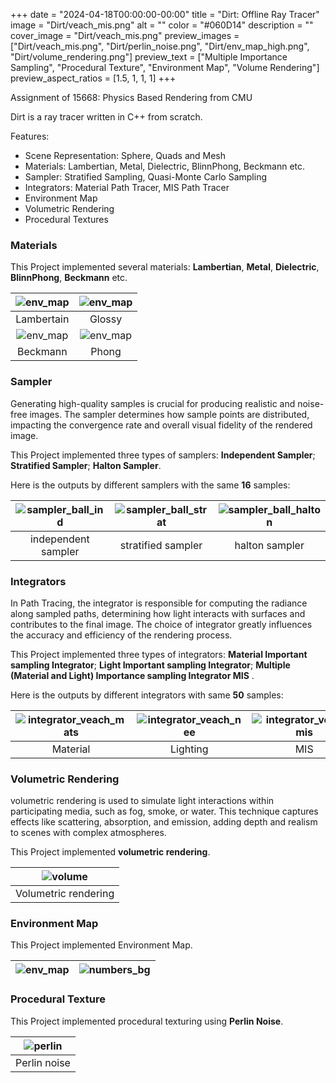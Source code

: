 +++
date = "2024-04-18T00:00:00-00:00"
title = "Dirt: Offline Ray Tracer"
image = "Dirt/veach_mis.png"
alt = ""
color = "#060D14"
description = ""
cover_image = "Dirt/veach_mis.png"
preview_images = ["Dirt/veach_mis.png", "Dirt/perlin_noise.png", "Dirt/env_map_high.png", "Dirt/volume_rendering.png"]
preview_text = ["Multiple Importance Sampling", "Procedural Texture", "Environment Map", "Volume Rendering"]
preview_aspect_ratios = [1.5, 1, 1, 1]
+++

Assignment of 15668: Physics Based Rendering from CMU

Dirt is a ray tracer written in C++ from scratch.

Features:

- Scene Representation: Sphere, Quads and Mesh
- Materials: Lambertian, Metal, Dielectric, BlinnPhong, Beckmann etc.
- Sampler: Stratified Sampling, Quasi-Monte Carlo Sampling
- Integrators: Material Path Tracer, MIS Path Tracer
- Environment Map
- Volumetric Rendering
- Procedural Textures

### Materials

This Project implemented several materials: **Lambertian**, **Metal**, **Dielectric**, **BlinnPhong**, **Beckmann** etc.

| ![env_map](/images/Dirt/cornell-box.png) | ![env_map](/images/Dirt/glossy_cornell_box.png) |
| :--------------------------------------: | :---------------------------------------------: |
|                Lambertain                |                     Glossy                      |
|  ![env_map](/images/Dirt/beckmann.png)   |       ![env_map](/images/Dirt/phong.png)        |
|                 Beckmann                 |                      Phong                      |



### Sampler

Generating high-quality samples is crucial for producing realistic and noise-free images. The sampler determines how sample points are distributed, impacting the convergence rate and overall visual fidelity of the rendered image.

This Project implemented three types of samplers: **Independent Sampler**; **Stratified Sampler**; **Halton Sampler**.

Here is the outputs by different samplers with the same **16** samples:

| ![sampler_ball_ind](/images/Dirt/sampler_ball_ind.png) | ![sampler_ball_strat](/images/Dirt/sampler_ball_strat.png) | ![sampler_ball_halton](/images/Dirt/sampler_ball_halton.png) |
| :----------------------------------------------------: | :--------------------------------------------------------: | :----------------------------------------------------------: |
|                  independent sampler                   |                     stratified sampler                     |                        halton sampler                        |

### Integrators

In Path Tracing, the integrator is responsible for computing the radiance along sampled paths, determining how light interacts with surfaces and contributes to the final image. The choice of integrator greatly influences the accuracy and efficiency of the rendering process.

This Project implemented three types of integrators: **Material Important sampling Integrator**; **Light Important sampling Integrator**; **Multiple (Material and Light) Importance sampling Integrator MIS** .

Here is the outputs by different integrators with same **50** samples:

| ![integrator_veach_mats](/images/Dirt/integrator_veach_mats.png) | ![integrator_veach_nee](/images/Dirt/integrator_veach_nee.png) | ![integrator_veach_mis](/images/Dirt/integrator_veach_mis.png) |
| :----------------------------------------------------------: | :----------------------------------------------------------: | :----------------------------------------------------------: |
|                           Material                           |                           Lighting                           |                             MIS                              |

### Volumetric Rendering

volumetric rendering is used to simulate light interactions within participating media, such as fog, smoke, or water. This technique captures effects like scattering, absorption, and emission, adding depth and realism to scenes with complex atmospheres.

This Project implemented **volumetric rendering**.

| ![volume](/images/Dirt/volume_rendering.png) |
| :------------------------------------------: |
|             Volumetric rendering             |



### Environment Map

This Project implemented Environment Map.

| ![env_map](/images/Dirt/env_map_high.png) | ![numbers_bg](/images/Dirt/numbers_bg.png) |
| ----------------------------------------- | ------------------------------------------ |

### Procedural Texture

This Project implemented procedural texturing using **Perlin Noise**.

| ![perlin](/images/Dirt/perlin_noise.png) |
| :--------------------------------------: |
|               Perlin noise               |
